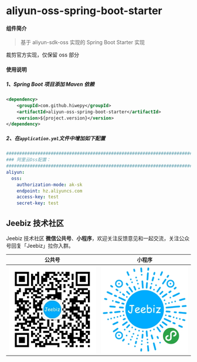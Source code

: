 # aliyun-oss-spring-boot-starter

#### 组件简介

 > 基于 aliyun-sdk-oss 实现的 Spring Boot Starter 实现

裁剪官方实现，仅保留 oss 部分

#### 使用说明

##### 1、Spring Boot 项目添加 Maven 依赖

``` xml
<dependency>
	<groupId>com.github.hiwepy</groupId>
	<artifactId>aliyun-oss-spring-boot-starter</artifactId>
	<version>${project.version}</version>
</dependency>
```


##### 2、在`application.yml`文件中增加如下配置

```yaml
#################################################################################################
### 阿里云Oss配置：
#################################################################################################
aliyun:
  oss:
    authorization-mode: ak-sk
    endpoint: hz.aliyuncs.com
    access-key: test
    secret-key: test    
```

## Jeebiz 技术社区

Jeebiz 技术社区 **微信公共号**、**小程序**，欢迎关注反馈意见和一起交流，关注公众号回复「Jeebiz」拉你入群。

|公共号|小程序|
|---|---|
| ![](https://raw.githubusercontent.com/hiwepy/static/main/images/qrcode_for_gh_1d965ea2dfd1_344.jpg)| ![](https://raw.githubusercontent.com/hiwepy/static/main/images/gh_09d7d00da63e_344.jpg)|